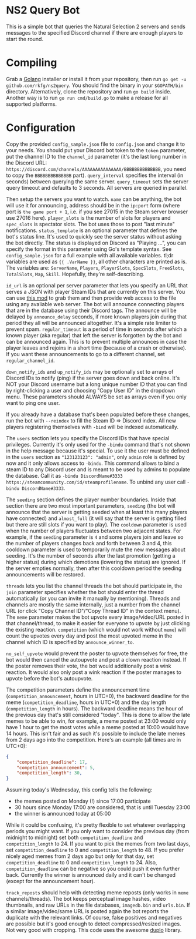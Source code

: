 # NS2 Query Bot

This is a simple bot that queries the Natural Selection 2 servers and sends messages to the specified Discord channel
if there are enough players to start the round.

# Compiling

Grab a [Golang](https://golang.org/dl/) installer or install it from your repository, then run `go get -u github.com/rkfg/ns2query`. You should find the binary in your `$GOPATH/bin` directory. Alternatively, clone the repository and run `go build` inside. Another way is to run `go run cmd/build.go` to make a release for all supported platforms.

# Configuration

Copy the provided `config_sample.json` file to `config.json` and change it to your needs. You should put your Discord bot token to the `token` parameter, put the channel ID to the `channel_id` parameter (it's the last long number in the Discord URL: `https://discord.com/channels/AAAAAAAAAAAAAAA/BBBBBBBBBBBBBB`, you need to copy the `BBBBBBBBBBBBBB` part). `query_interval` specifies the interval (in seconds) between querying the same server. `query_timeout` sets the server query timeout and defaults to 3 seconds. All servers are queried in parallel.

Then setup the servers you want to watch. `name` can be anything, the bot will use it for announcing, address should be in the `ip:port` form (where port is `the game port + 1`, i.e. if you see 27015 in the Steam server browser use 27016 here). `player_slots` is the number of slots for players and `spec_slots` is spectator slots. The bot uses those to post "last minute" notifications. `status_template` is an optional parameter that defines the bot's status line. It's used to quickly see the server status without asking the bot directly. The status is displayed on Discord as "Playing ...", you can specify the format in this parameter using Go's template syntax. See `config_sample.json` for a full example with all available variables. tl;dr variables are used as `{{ .VarName }}`, all other characters are printed as is. The variables are: `ServerName`, `Players`, `PlayerSlots`, `SpecSlots`, `FreeSlots`, `TotalSlots`, `Map`, `Skill`. Hopefully, they're self-describing.

`id_url` is an optional per server parameter that lets you specify an URL that serves a JSON with player Steam IDs that are currently on this server. You can use [this mod](https://steamcommunity.com/sharedfiles/filedetails/?id=2714142788) to grab them and then provide web access to the file using any avaliable web server. The bot will announce connecting players that are in the database using their Discord tags. The announce will be delayed by `announce_delay` seconds, if more known players join during that period they all will be announced altogether. It's a simple rate limiter to prevent spam. `regular_timeout` is a period of time in seconds after which a known player (aka regular) that left the server is forgotten by the bot and can be announced again. This is to prevent multiple announces in case the player leaves and rejoins in a short time (because of a crash or otherwise). If you want these announcements to go to a different channel, set `regular_channel_id`.

`down_notify_ids` and `up_notify_ids` may be optionally set to arrays of Discord IDs to notify (ping) if the server goes down and back online. It's NOT your Discord username but a long unique number ID that you can find by right-clicking a user and choosing "Copy User ID" in the dropdown menu. These parameters should ALWAYS be set as arrays even if you only want to ping one user.

If you already have a database that's been populated before these changes, run the bot with `--reindex` to fill the Steam ID => Discord index. All new players registering themselves with `-bind` will be indexed automatically.

The `users` section lets you specify the Discord IDs that have special privileges. Currently it's only used for the `-bindu` command that's not shown in the help message because it's special. To use it the user must be defined in the `users` section as `"123123123": "admin"`, only `admin` role is defined by now and it only allows access to `-bindu`. This command allows to bind a steam ID to any Discord user and is meant to be used by admins to populate the database. Call it as `-bindu DiscordName#3333 https://steamcommunity.com/id/steamprofilename`. To unbind any user call `-bindu DiscordName#3333`.

The `seeding` section defines the player number boundaries. Inside that section there are two most important parameters, `seeding` (the bot will announce that the server is getting seeded when at least this many players have connected) and `almost_full` (it will say that the server is getting filled but there are still slots if you want to play). The `cooldown` parameter is used when the number of players fluctuates between two adjacent states. For example, if the `seeding` parameter is `4` and some players join and leave so the number of players changes back and forth between 3 and 4, this cooldown parameter is used to temporarily mute the new messages about seeding. It's the number of seconds after the last promotion (getting a higher status) during which demotions (lowering the status) are ignored. If the server empties normally, then after this cooldown period the seeding announcements will be restored.

`threads` lets you list the channel threads the bot should participate in, the `join` parameter specifies whether the bot should enter the thread automatically (or you can invite it manually by mentioning). Threads and channels are mostly the same internally, just a number from the channel URL (or click "Copy Channel ID"/"Copy Thread ID" in the context menu). The `meme` parameter makes the bot upvote every image/video/URL posted in that channel/thread, to make it easier for everyone to upvote by just clicking the existing reaction. `competition` (which would not work without `meme`) will count the upvotes every day and post the most upvoted meme in the channel which ID is specified by `announce_winner_to`.

`no_self_upvote` would prevent the poster to upvote themselves for free, the bot would then cancel the autoupvote and post a clown reaction instead. If the poster removes their vote, the bot would additionally post a wink reaction. It would also only post a wink reaction if the poster manages to upvote before the bot's autoupvote.

The competition parameters define the announcement time (`competition_announcement`, hours in UTC+0), the backward deadline for the meme (`competition_deadline`, hours in UTC+0) and the day length (`competition_length` in hours). The backward deadline means the hour of the previous day that's still considered "today". This is done to allow the late memes to be able to win, for example, a meme posted at 23:00 would only have 1 hour to get the most votes while a meme posted at 10:00 would have 14 hours. This isn't fair and as such it's possible to include the late memes from 2 days ago into the competition. Here's an example (all times are in UTC+0):
```json
{
    "competition_deadline": 17,
    "competition_announcement": 5,
    "competition_length": 30,
}
```
Assuming today's Wednesday, this config tells the following:
- the memes posted on Monday (!) since 17:00 participate
- 30 hours since Monday 17:00 are considered, that is until Tuesday 23:00
- the winner is announced today at 05:00

While it could be confusing, it's pretty flexible to set whatever overlapping periods you might want. If you only want to consider the previous day (from midnight to midnight) set both `competition_deadline` and `competition_length` to 24. If you want to pick the memes from two last days, set `competition_deadline` to 0 and `competition_length` to 48. If you prefer nicely aged memes from 2 days ago but only for that day, set `competition_deadline` to 0 and `competition_length` to 24. Also, `competition_deadline` can be negative so you could push it even further back. Currently the winner is announced daily and it can't be changed (except for the announcement hour).

`track_reposts` should help with detecting meme reposts (only works in `meme` channels/threads). The bot keeps perceptual image hashes, video thumbnails, and raw URLs in the file databases, `imagedb.bin` and `urls.bin`. If a similar image/video/same URL is posted again the bot reports the duplicate with the relevant links. Of course, false positives and negatives are possible but it's good enough to detect compressed/resized images. Not very good with cropping. This code uses the awesome [duplo](https://github.com/rivo/duplo) library.